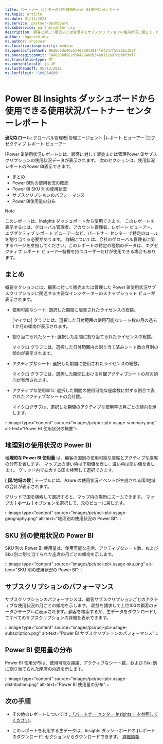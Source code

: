 ```yaml
---
title: パートナー センターの分析情報Power BI使用状況レポート
ms.topic: article
ms.date: 01/11/2021
ms.service: partner-dashboard
ms.subservice: partnercenter-csp
description: 顧客に対して販売または管理するサブスクリプションの使用状況に関して、Power BIを改善できる場所を確認します。
author: shganesh-dev
ms.author: shganesh
ms.localizationpriority: medium
ms.openlocfilehash: 9626ceda405b54ea2043814fef3d7f5c81bc35af
ms.sourcegitcommit: 7a6836bd962d5b426a8cb34a9132a87cbbbf39f7
ms.translationtype: MT
ms.contentlocale: ja-JP
ms.lasthandoff: 05/13/2021
ms.locfileid: "109854589"
---
```

# <a name="power-bi-usage-report-available-from-the-partner-center-insights-dashboard"></a>Power BI Insights ダッシュボードから使用できる使用状況パートナー センターレポート

**適切なロール**: グローバル管理者|管理エージェント |レポート ビューアー |エグゼクティブ レポート ビューアー

[Power BI使用状況レポートには、顧客に対して販売または管理Power BIサブスクリプションの使用状況データが表示されます。 次のセクションは、使用状況レポートのPower BI表示できます。

- まとめ
- Power BI別の使用状況の確認
- Power BI SKU 別の使用状況
- サブスクリプションのパフォーマンス
- Power BI使用量の分布

 > [!NOTE]
 > このレポートは、Insights ダッシュボードから使用できます。 このレポートを表示するには、グローバル管理者、アカウント管理者、レポート ビューアー、エグゼクティブ レポート ビューアーなど、パートナー センター で特定のロールを割り当てる必要があります。 詳細については、会社のグローバル管理者に関するページを参照してください。このレポートの特定の種類のデータは、エグゼクティブ レポート ビューアー特権を持つユーザーだけが使用できる場合もあります。

## <a name="summary"></a>まとめ

概要セクションには、顧客に対して販売または管理した Power BI使用状況サブスクリプションに関連する主要なインジケーターのスナップショット ビューが表示されます。 

- 使用可能なシート: 選択した期間に販売されたライセンスの総数。

   [マイクロ] グラフには、選択した日付範囲の使用可能なシート数の月の過去 1 か月の傾向が表示されます。

- 割り当てられたシート: 選択した期間に割り当てられたライセンスの総数。

   マイクロ グラフには、選択した日付範囲内の割り当て済みシート数の月別の傾向が表示されます。

- アクティブなシート: 選択した期間に使用されたライセンスの総数。 

   マイクロ グラフには、選択した期間における月間アクティブシートの月次傾向が表示されます。

- アクティブな使用率%: 選択した期間の使用可能な座席数に対する割合で表されたアクティブなシートの合計数。 

   マイクログラフは、選択した期間のアクティブな使用率の月ごとの傾向を示します。

:::image type="content" source="images/pci/pci-pbi-usage-summary.png" alt-text="Power BI 使用状況の概要":::

## <a name="power-bi-usage-by-geography"></a>地理別の使用状況の Power BI

**地理的な Power BI 使用量** は、顧客の国別の使用可能な座席とアクティブな座席の分布を表します。 マップ上の薄い色は下限値を表し、濃い色は高い値を表します。 グリッド内で拡大する国を検索して選択できます。

[ **国/地域の数** ] テーブルには、Azure の使用状況イベントが生成される国/地域の合計が表示されます。

グリッドで国を検索して選択すると、マップ内の場所にズームできます。 マップの [ **ホーム** ] オプションを選択して、元のビューに戻します。

:::image type="content" source="images/pci/pci-pbi-usage-geography.png" alt-text="地理別の使用状況の Power BI":::

## <a name="power-bi-usage-by-sku"></a>SKU 別の使用状況の Power BI

SKU 別の Power BI 使用量は、使用可能な座席、アクティブなシート数、および Sku 別に割り当てられた座席の月ごとの傾向を示します。

:::image type="content" source="images/pci/pci-pbi-usage-sku.png" alt-text="SKU 別の使用状況の Power BI":::

## <a name="subscriptions-performance"></a>サブスクリプションのパフォーマンス

サブスクリプションのパフォーマンスは、顧客サブスクリプションごとのアクティブな使用状況の月ごとの傾向を示します。 収益を請求して上位100の顧客のデータがテーブルに表示されます。顧客を検索するか、生データをダウンロードしてすべてのサブスクリプションの詳細を表示できます。

:::image type="content" source="images/pci/pci-pbi-usage-subscription.png" alt-text="Power BI サブスクリプションのパフォーマンス":::

## <a name="power-bi-usage-distribution"></a>Power BI 使用量の分布

Power BI 使用分布は、使用可能な座席、アクティブなシート数、および Sku 別に割り当てられた座席の内訳を示します。

:::image type="content" source="images/pci/pci-pbi-usage-distribution.png" alt-text="Power BI 使用量の分布":::

## <a name="next-steps"></a>次の手順

- その他のレポートについては [、「パートナー センター Insights 」を参照してください](partner-center-insights.md)。

- このレポートを利用する生データは、Insights ダッシュボードの [レポートのダウンロード] セクションからダウンロードできます。 [詳細情報](pci-download-reports.md) 
